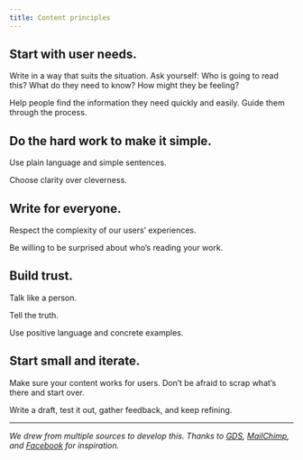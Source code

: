 ```yaml
---
title: Content principles
---
```


## Start with user needs.

Write in a way that suits the situation. Ask yourself: Who is going to read this? What do they need to know? How might they be feeling?

Help people find the information they need quickly and easily. Guide them through the process.

## Do the hard work to make it simple.

Use plain language and simple sentences.

Choose clarity over cleverness.

## Write for everyone.

Respect the complexity of our users’ experiences.

Be willing to be surprised about who’s reading your work.

## Build trust.

Talk like a person.

Tell the truth.

Use positive language and concrete examples.

## Start small and iterate.

Make sure your content works for users. Don’t be afraid to scrap what’s there and start over.

Write a draft, test it out, gather feedback, and keep refining.

---

_We drew from multiple sources to develop this. Thanks to [GDS](https://www.gov.uk/design-principles), [MailChimp](http://styleguide.mailchimp.com/), and [Facebook](https://www.facebook.com/design/) for inspiration._
